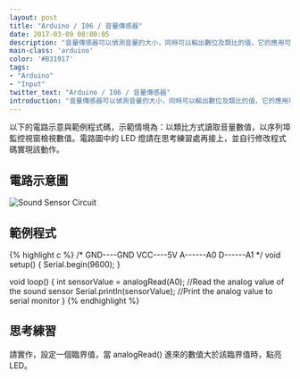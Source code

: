 ```yaml
---
layout: post
title: "Arduino / I06 / 音量傳感器"
date: 2017-03-09 00:00:05
description: "音量傳感器可以偵測音量的大小，同時可以輸出數位及類比的值，它的應用可以藉由拍手來開關設備等等。"
main-class: 'arduino'
color: '#B31917'
tags:
- "Arduino"
- "Input"
twitter_text: "Arduino / I06 / 音量傳感器"
introduction: "音量傳感器可以偵測音量的大小，同時可以輸出數位及類比的值，它的應用可以藉由拍手來開關設備等等。"
---
```


以下的電路示意與範例程式碼，示範情境為：以類比方式讀取音量數值，以序列埠監控視窗檢視數值。電路圖中的 LED 燈請在思考練習處再接上，並自行修改程式碼實現該動作。

## 電路示意圖

![Sound Sensor Circuit](/freakhq/assets/img/posts/I06-1.png)

## 範例程式

{% highlight c %}
/*
 GND----GND
 VCC----5V
 A------A0
 D------A1
*/
void setup() {
  Serial.begin(9600);
}

void loop() {
  int sensorValue = analogRead(A0); //Read the analog value of the sound sensor
  Serial.println(sensorValue); //Print the analog value to serial monitor
}
{% endhighlight %}

## 思考練習

請實作，設定一個臨界值，當 analogRead() 進來的數值大於該臨界值時，點亮 LED。